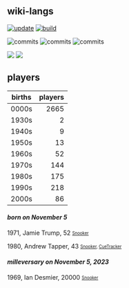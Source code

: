 ## wiki-langs
[![update](https://github.com/dreamerminsk/wiki-langs/actions/workflows/update-tables.yml/badge.svg)](https://github.com/dreamerminsk/wiki-langs/actions/workflows/update-tables.yml)
[![build](https://github.com/dreamerminsk/wiki-langs/actions/workflows/build.yml/badge.svg)](https://github.com/dreamerminsk/wiki-langs/actions/workflows/build.yml)

![commits](https://img.shields.io/github/commit-activity/y/dreamerminsk/wiki-langs)
![commits](https://img.shields.io/github/commit-activity/m/dreamerminsk/wiki-langs)
![commits](https://img.shields.io/github/commit-activity/w/dreamerminsk/wiki-langs)

![](https://img.shields.io/github/languages/code-size/dreamerminsk/wiki-langs)
![](https://img.shields.io/github/repo-size/dreamerminsk/wiki-langs)

## players
| births | players |
| :----: | ------: |
| 0000s | 2665 |
| 1930s | 2 |
| 1940s | 9 |
| 1950s | 13 |
| 1960s | 52 |
| 1970s | 144 |
| 1980s | 175 |
| 1990s | 218 |
| 2000s | 86 |

#### ***born on November  5***
1971, Jamie Trump, 52 <sub><sup>[Snooker](http://www.snooker.org/res/index.asp?player=2339)</sup></sub>

1980, Andrew Tapper, 43 <sub><sup>[Snooker](http://www.snooker.org/res/index.asp?player=2786), [CueTracker](http://cuetracker.net/Players/andrew-tapper/)</sup></sub>


#### ***milleversary on November  5, 2023***
1969, Ian Desmier, 20000 <sub><sup>[Snooker](http://www.snooker.org/res/index.asp?player=2493)</sup></sub>




